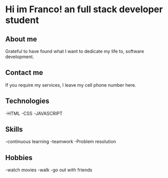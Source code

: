 # Hi im Franco! an full stack developer student

## About me
Grateful to have found what I want to dedicate my life to, software development.

## Contact me
If you require my services, I leave my cell phone number here.

## Technologies
-HTML
-CSS
-JAVASCRIPT

## Skills
-continuous learning
-teamwork
-Problem resolution

## Hobbies
-watch movies
-walk
-go out with friends
